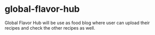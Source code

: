 # global-flavor-hub
 Global Flavor Hub will be use as food blog where user can upload their recipes and check the other recipes as well. 
